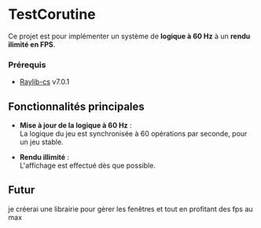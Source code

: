 # TestCorutine

Ce projet est pour implémenter un système de **logique à 60 Hz** à un **rendu ilimité en FPS**.

### Prérequis
- [Raylib-cs](https://github.com/ChrisDill/Raylib-cs) v7.0.1

## Fonctionnalités principales

- **Mise à jour de la logique à 60 Hz** :  
  La logique du jeu est synchronisée à 60 opérations par seconde, pour un jeu stable.

- **Rendu illimité** :  
  L'affichage est effectué dès que possible.

## Futur
je créerai une librairie pour gèrer les fenêtres et tout en profitant des fps au max